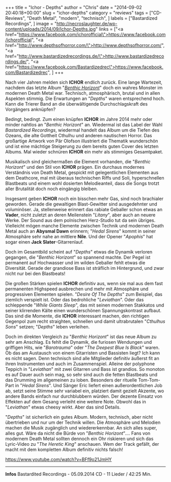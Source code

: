 +++
title = "Ichor - Depths"
author = "Chris"
date = "2014-09-02 20:40:18+00:00"
slug = "ichor-depths"
category = "reviews"
tags = ["CD-Reviews", "Death Metal", "modern", "technisch", ]
labels = ["Bastardized Recordings", ]
image = "http://necroslaughter.de/wp-content/uploads/2014/09/Ichor-Depths.jpg"
links = ["<a href=\"https://www.facebook.com/ichorofficial\">https://www.facebook.com/ichorofficial</a>", "<a href=\"http://www.depthsofhorror.com/\">http://www.depthsofhorror.com/</a>", "<a href=\"http://www.bastardizedrecordings.de/\">http://www.bastardizedrecordings.de/</a>", "<a href=\"https://www.facebook.com/Bastardizedrec\">https://www.facebook.com/Bastardizedrec</a>", ]
+++

Nach vier Jahren melden sich **ICHOR** endlich zurück. Eine lange Wartezeit, nachdem das letzte Album "<a href="http://necroslaughter.de/2010/11/ichor-benthic-horizon/" title="Ichor – Benthic Horizon">_Benthic Horizont_</a>" doch ein wahres Monster im modernen Death Metal war. Technisch, atmosphärisch, brutal und in allen Aspekten stimmig. Die Erwartungen an "_Depths_" waren entsprechend hoch. Kann die Trierer Band an die überwältigende Durchschlagskraft des Vorgängers anknüpfen?

Bedingt, bedingt. Zum einen knüpfen **ICHOR** im Jahre 2014 mehr oder minder nahtlos an "_Benthic Horizont_" an. Wiedermal ist das Label der Wahl _Bastardized Recordings_, wiedermal handelt das Album um die Tiefen des Ozeans, die alte Gottheit Cthulhu und anderen nautischen Horror. Das großartige Artwork von Pär Olofson illustriert die Thematik wunderschön und ist eine mächtige Steigerung zu dem bereits guten Cover des letzten Albums. Mal wieder schnüren **ICHOR** ein mehr als stimmiges Gesamtpaket.

Musikalisch sind gleichermaßen die Element vorhanden, die "_Benthic Horizont_" und den Stil von **ICHOR** prägen. Ein durchaus modernes Verständnis von Death Metal, gespickt mit gelegentlichen Elementen aus dem Deathcore, mal mit überaus technischen Riffs und Soli, hyperschnellen Blastbeats und einem wohl dosierten Melodieanteil, dass die Songs trotzt aller Brutalität doch noch eingängig bleiben.

Insgesamt geben **ICHOR** noch ein bisschen mehr Gas, sind noch brachialer geworden. Gerade die gewaltigen Blast-Gewitter sind ausgedehnter und voluminöser. Ja, stellenweise erinnert das rabiate Geballer schon etwas an **Vader**, nicht zuletzt an deren Meilenstein "_Litany_", aber auch an neuere Werke. Der Sound aus dem polnischen Herz-Studio tut da sein übriges. Vielleicht mögen manche Elemente zwischen Technik und modernen Death Metal auch an **Abysmal Dawn** erinnern; "_Hedal Sirens_" kommt in seiner Atmosphäre sehr nahe an mittlere **Nile**. Und der Opener "_Apophis_" hat sogar einen **Jack Slater**-Gitarrenlauf.

Doch im Gesamtbild scheint auf "_Depths_" etwas die Dynamik verloren gegangen, die "_Benthic Horizont_" so spannend machte. Der Pegel ist permanent auf Hochwasser und im wilden Geballer fehlt etwas die Diversität. Gerade der grandiose Bass ist sträflich im Hintergrund, und zwar nicht nur bei den Blastbeats!

Die großen Stärken spielen **ICHOR** definitiv aus, wenn sie mal aus dem fast permanenten Highspeed ausbrechen und mehr mit Atmosphäre und progressiven Elementen spielen. "_Desire Of The Depths_" zum Beispiel, das ziemlich verspielt ist. Oder das bedrohliche "_Leviathan_". Oder das schleppende "_While Giants Sleep_", das mit seinen modernen Stakkatos und seiner klirrenden Kälte einen wunderschönen Spannungskontrast aufbaut. Das sind die Momente, die **ICHOR** interessant machen, den richtigen Gegenpol zum recht straighten, schnellen und damit ultrabrutalen "_Cthulhus Sons_" setzen; "_Depths_" leben verleihen.

Doch im direkten Vergleich zu "_Benthic Horizont_" ist das neue Album zu sehr am Anschlag. Es fehlt die Dynamik, die furiosen Wendungen und griffigen Hits, wie "_Barotrauma_" oder "_The Deepest Blue Is Black_" waren. Ob das am Austausch von einem Gitarristen und Bassisten liegt? Ich kann es nicht sagen. Denn technisch sind alle Mitglieder definitiv äußerst fit an ihren Instrumenten und auch im Zusammenspiel. Alleine der polyphone Teppich in "_Leviathan_" mit zwei Gitarren und Bass ist grandios. So monoton es auf Dauer auch sein mag, so sehr sind auch die fetten Blastbeats und das Drumming im allgemeinen zu loben. Besonders der rituelle Tom-Tom-Part in "_Hedal Sirens_". Und Sänger Eric liefert einen außerordentlichen Job ab, setzt seine Stimme sehr variabel ein, platziert damit gezielt Akzente, wo andere Bands einfach nur durchblubbern würden. Der dezente Einsatz von Effekten auf dem Gesang verleiht eine weitere Note. Obwohl das in "_Leviathan_" etwas cheesy wirkt. Aber das sind Details.

"_Depths_" ist sicherlich ein gutes Album. Modern, technisch, aber nicht übertrieben und nur um der Technik willen. Die Atmosphäre und Melodien machen die Musik zugänglich und wiedererkennbar. An sich alles super, alles gut. Wäre da nicht die Bürde von "_Benthic Horizont_".... Fans von modernem Death Metal sollten dennoch ein Ohr riskieren und sich das Lyric-Video zu "_The Heretic King_" anschauen. Wem der Track gefällt, der macht mit dem kompletten Album definitiv nichts falsch!

https://www.youtube.com/watch?v=BFf9o21JmHY



---
**Infos**
Bastardited Recordings - 05.09.2014
CD - 11 Lieder / 42:25 Min.
